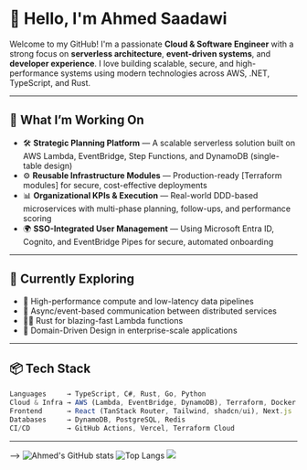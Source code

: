 # 👋 Hello, I'm Ahmed Saadawi

Welcome to my GitHub! I'm a passionate **Cloud & Software Engineer** with a strong focus on **serverless architecture**, **event-driven systems**, and **developer experience**. I love building scalable, secure, and high-performance systems using modern technologies across AWS, .NET, TypeScript, and Rust.

---

## 🚀 What I’m Working On

- 🛠️ **Strategic Planning Platform** — A scalable serverless solution built on AWS Lambda, EventBridge, Step Functions, and DynamoDB (single-table design)
- ⚙️ **Reusable Infrastructure Modules** — Production-ready [Terraform modules] for secure, cost-effective deployments
- 📊 **Organizational KPIs & Execution** — Real-world DDD-based microservices with multi-phase planning, follow-ups, and performance scoring
- 🌍 **SSO-Integrated User Management** — Using Microsoft Entra ID, Cognito, and EventBridge Pipes for secure, automated onboarding

---

## 🧠 Currently Exploring

- 🧬 High-performance compute and low-latency data pipelines
- 🧵 Async/event-based communication between distributed services
- 🧑‍💻 Rust for blazing-fast Lambda functions
- 📐 Domain-Driven Design in enterprise-scale applications

---

## 📦 Tech Stack

```ts
Languages     → TypeScript, C#, Rust, Go, Python  
Cloud & Infra → AWS (Lambda, EventBridge, DynamoDB), Terraform, Docker  
Frontend      → React (TanStack Router, Tailwind, shadcn/ui), Next.js  
Databases     → DynamoDB, PostgreSQL, Redis  
CI/CD         → GitHub Actions, Vercel, Terraform Cloud  
```
---

-->
![Ahmed's GitHub stats](https://github-readme-stats.vercel.app/api?username=Ahmed-SM&count_private=true&show_icons=true)
![Top Langs](https://github-readme-stats.vercel.app/api/top-langs/?username=Ahmed-SM&count_private=true&layout=compact)
![](https://komarev.com/ghpvc/?username=Ahmed-SM)
